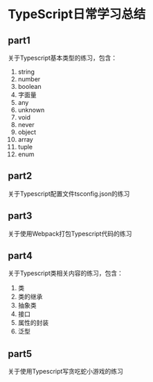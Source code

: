# TypeScript日常学习总结

## part1
关于Typescript基本类型的练习，包含：
1. string
2. number
3. boolean
4. 字面量
5. any
6. unknown
7. void
8. never
9. object
10. array
11. tuple
12. enum

## part2
关于Typescript配置文件tsconfig.json的练习

## part3
关于使用Webpack打包Typescript代码的练习

## part4
关于Typescript类相关内容的练习，包含：
1. 类
2. 类的继承
3. 抽象类
4. 接口
5. 属性的封装
6. 泛型

## part5
关于使用Typescript写贪吃蛇小游戏的练习


